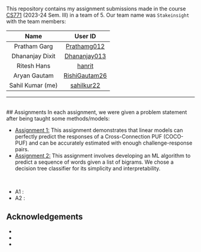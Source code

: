 This repository contains my assignment submissions made in the course [CS771](https://www.cse.iitk.ac.in/users/purushot/courses/ml/2023-24-s/) (2023-24 Sem. III) in a team of 5. Our team name was `Stakeinsight` with the team members:

|Name|User ID|
|:-:|:-:|
|Pratham Garg|[Prathamg012](https://github.com/Prathamg012)|
|Dhananjay Dixit|[Dhananjay013](https://github.com/Dhananjay013)|
|Ritesh Hans|[hanrit](https://github.com/hanrit)|
|Aryan Gautam|[RishiGautam26](https://github.com/RishiGautam26)|
|Sahil Kumar (me)|[sahilkur22](https://github.com/sahilkur22)|
---

<br>
## Assignments
In each assignment, we were given a problem statement after being taught some methods/models:

+ [<u>Assignment 1:</u>](https://github.com/sahilkur22/CS771--Group-Project/tree/main/ASSIGNMENT-2) This assignment demonstrates that linear models can perfectly predict the responses of a Cross-Connection PUF (COCO-PUF) and can be accurately estimated with enough challenge-response pairs.
+ [<u>Assignment 2:</u>](https://github.com/sahilkur22/CS771--Group-Project/tree/main/ASSIGNMENT-2) This assignment involves developing an ML algorithm to predict a sequence of words given a list of bigrams. We chose a decision tree classifier for its simplicity and interpretability.
  
<br>

* A1 : 
* A2 : 
## Acknowledgements
*
*
*
